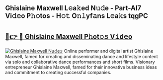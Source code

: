 ## Ghislaine Maxwell L𝚎a𝚔ed N𝚞𝚍e - Part-AI7 Vi𝚍𝚎o P𝚑𝚘tos - H𝚘𝚝 O𝚗𝚕yf𝚊ns L𝚎a𝚔s tqgPC

# <h2><a href="http://kf4snz.oniu.top/?m=Ghislaine+Maxwell">🔗👉 🔴 Ghislaine Maxwell P𝚑ot𝚘𝚜 V𝚒d𝚎o</a></h2>

[![Ghislaine Maxwell Nu𝚍e𝚜](https://i.imgur.com/0qMVB7G.gif)](http://kf4snz.oniu.top/?m=Ghislaine+Maxwell)
Online performer and digital artist Ghislaine Maxwell, famed for creating and disseminating dance and lifestyle content via solo and collaborative dance performances and short films. Visionary entrepreneur Ghislaine Maxwell, famed for their innovative business ideas and commitment to creating successful companies.  
